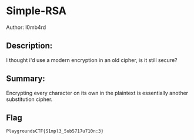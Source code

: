# Simple-RSA
Author: l0mb4rd
 
## Description:
I thought i'd use a modern encryption in an old cipher, is it still secure?

## Summary:
Encrypting every character on its own in the plaintext is essentially another substitution cipher.

## Flag
```PlaygroundsCTF{S1mpl3_5ub5717u710n:3}```
